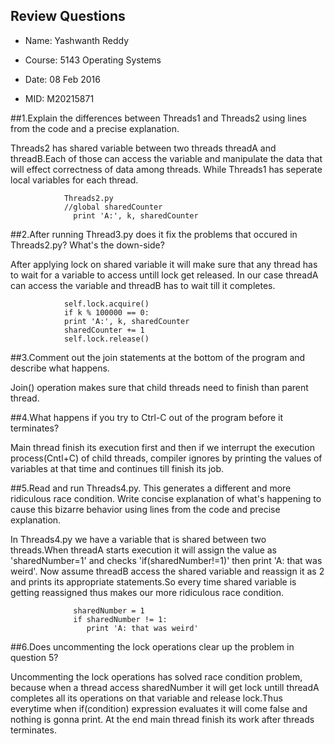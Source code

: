## Review Questions

- Name: Yashwanth Reddy

- Course: 5143 Operating Systems

- Date: 08 Feb 2016

- MID: M20215871

##1.Explain the differences between Threads1 and Threads2 using lines from the code and a precise explanation.

Threads2 has shared variable between two threads threadA and threadB.Each of those can access the variable and manipulate the data that will effect correctness of data among threads. While Threads1 has seperate local variables for each thread.

                Threads2.py
                //global sharedCounter
                  print 'A:', k, sharedCounter
                       
##2.After running Thread3.py does it fix the problems that occured in Threads2.py? What's the down-side?

After applying lock on shared variable it will make sure that any thread has to wait for a variable to access untill lock get released. In our case threadA can access the variable and threadB has to wait till it completes.

                self.lock.acquire()
                if k % 100000 == 0:
                print 'A:', k, sharedCounter
                sharedCounter += 1
                self.lock.release()

##3.Comment out the join statements at the bottom of the program and describe what happens.

Join() operation makes sure that child threads need to finish than parent thread.

##4.What happens if you try to Ctrl-C out of the program before it terminates?

Main thread finish its execution first and then if we interrupt the execution process(Cntl+C) of child threads, compiler ignores by printing the values of variables at that time and continues till finish its job. 

##5.Read and run Threads4.py. This generates a different and more ridiculous race condition. Write concise explanation of what's happening to cause this bizarre behavior using lines from the code and precise explanation.

In Threads4.py we have a variable that is shared between two threads.When  threadA starts execution it will assign the value as 'sharedNumber=1' and checks 'if(sharedNumber!=1)' then print 'A: that was weird'. Now assume threadB access the shared variable and reassign it as 2 and prints its appropriate statements.So every time shared variable is getting reassigned thus makes our more ridiculous race condition.

                                                  
                  sharedNumber = 1                          
                  if sharedNumber != 1:                     
                     print 'A: that was weird'                  

##6.Does uncommenting the lock operations clear up the problem in question 5?

Uncommenting the lock operations has solved race condition problem, because when a thread access sharedNumber it will get lock untill threadA completes all its operations on that variable and release lock.Thus everytime when if(condition) expression evaluates it will come false and nothing is gonna print. At the end main thread finish its work after threads terminates.


